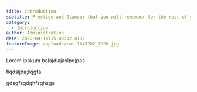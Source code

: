 ```yaml
---
title: Introduction
subtitle: Prestige and Glamour that you will remember for the rest of your life!
category:
  - Introduction
author: Administration
date: 2020-04-14T15:40:32.413Z
featureImage: /uploads/cat-1045782_1920.jpg
---
```

Lorem ipskum balajdlajaslpdjpas

fkjdsljda;lkjgfa



gdsgfsgdghfsghsgs